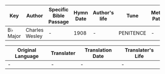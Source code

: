 Key | Author   | Specific Bible Passage     |Hymn Date |Author's life |Tune |Metrical Pattern   |Composer/Source
-- | --------- | ---------------------------|----------|--------------|-----|-------------------|-------------  
B♭ Major |Charles Wesley |- |1908 |- |PENITENCE |- |W. Henry Oakley

Original Language | Translater | Translation Date   | Translater's Life  
----------------- | --------- | --------------------|-------------     
\- |- |- |-
